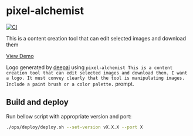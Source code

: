# pixel-alchemist

[![CI](https://github.com/{username}/pixel-alchemist/actions/workflows/ci.yml/badge.svg)](https://github.com/{username}/pixel-alchemist/actions/workflows/ci.yml)

This is a content creation tool that can edit selected images and download them

[View Demo](https://pixel-alchemist.moshensky.com)

Logo generated by [deepai](https://deepai.org/machine-learning-model/text2img) using `pixel-alchemist This is a content creation tool that can edit selected images and download them. I want a logo. It must convey clearly that the tool is manipulating images. Include a paint brush or a color palette.` prompt.

## Build and deploy

Run bellow script with appropriate version and port:

```sh
./ops/deploy/deploy.sh --set-version vX.X.X --port X
```
